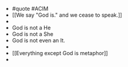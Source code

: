 - #quote #ACIM
- [[We say "God is." and we cease to speak.]]
-
- God is not a He
- God is not a She
- God is not even an It.
-
- [[Everything except God is metaphor]]
-